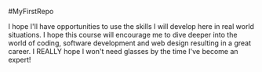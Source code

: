 #MyFirstRepo

I hope I'll have opportunities to use the skills I will develop here in real world situations. 
I hope this course will encourage me to dive deeper into the world of coding, software development and web design resulting in a great career. 
I REALLY hope I won't need glasses by the time I've become an expert!
